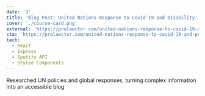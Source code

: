 ```yaml
---
date: '3'
title: 'Blog Post: United Nations Response to Covid-19 and Disability'
cover: './course-card.png'
external: 'https://prolawctor.com/united-nations-response-to-covid-19-and-persons-with-disability/'
cta: 'https://prolawctor.com/united-nations-response-to-covid-19-and-persons-with-disability/'
tech:
  - React
  - Express
  - Spotify API
  - Styled Components
---
```


Researched UN policies and global responses, turning complex information into an accessible blog